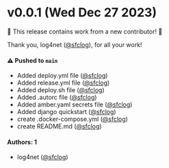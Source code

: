 # v0.0.1 (Wed Dec 27 2023)

:tada: This release contains work from a new contributor! :tada:

Thank you, log4net ([@sfclog](https://github.com/sfclog)), for all your work!

#### ⚠️ Pushed to `main`

- Added deploy.yml file ([@sfclog](https://github.com/sfclog))
- Added release.yml file ([@sfclog](https://github.com/sfclog))
- Added deploy.sh file ([@sfclog](https://github.com/sfclog))
- Added .autorc file ([@sfclog](https://github.com/sfclog))
- Added amber.yaml secrets file ([@sfclog](https://github.com/sfclog))
- Added django quickstart ([@sfclog](https://github.com/sfclog))
- create .docker-compose.yml ([@sfclog](https://github.com/sfclog))
- create README.md ([@sfclog](https://github.com/sfclog))

#### Authors: 1

- log4net ([@sfclog](https://github.com/sfclog))
